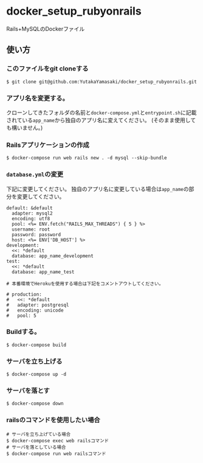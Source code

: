 # docker_setup_rubyonrails
Rails+MySQLのDockerファイル

## 使い方

### このファイルをgit cloneする

```
$ git clone git@github.com:YutakaYamasaki/docker_setup_rubyonrails.git
```

### アプリ名を変更する。

クローンしてきたフォルダの名前と`docker-compose.yml`と`entrypoint.sh`に記載されている`app_name`から独自のアプリ名に変えてください。
(そのまま使用しても構いません。)

### Railsアプリケーションの作成

```
$ docker-compose run web rails new . -d mysql --skip-bundle
```

### `database.yml`の変更
下記に変更してください。
独自のアプリ名に変更している場合は`app_name`の部分を変更してください。
```
default: &default
  adapter: mysql2
  encoding: utf8
  pool: <%= ENV.fetch("RAILS_MAX_THREADS") { 5 } %>
  username: root
  password: password
  host: <%= ENV['DB_HOST'] %>
development:
  <<: *default
  database: app_name_development
test:
  <<: *default
  database: app_name_test

# 本番環境でHerokuを使用する場合は下記をコメントアウトしてください。

# production:
#   <<: *default
#   adapter: postgresql
#   encoding: unicode
#   pool: 5
```

### Buildする。

```
$ docker-compose build
```

### サーバを立ち上げる

```
$ docker-compose up -d
```

### サーバを落とす

```
$ docker-compose down
```

### railsのコマンドを使用したい場合

```
# サーバを立ち上げている場合
$ docker-compose exec web railsコマンド
# サーバを落としている場合
$ docker-compose run web railsコマンド
```
